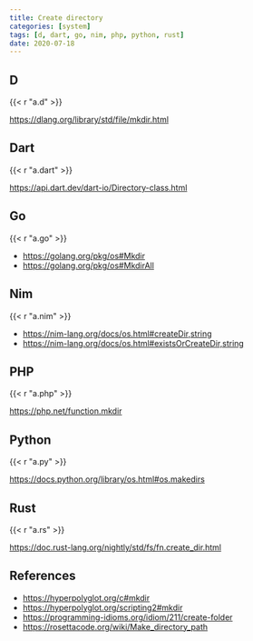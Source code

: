 ```yaml
---
title: Create directory
categories: [system]
tags: [d, dart, go, nim, php, python, rust]
date: 2020-07-18
---
```


## D

{{< r "a.d" >}}

<https://dlang.org/library/std/file/mkdir.html>

## Dart

{{< r "a.dart" >}}

<https://api.dart.dev/dart-io/Directory-class.html>

## Go

{{< r "a.go" >}}

- <https://golang.org/pkg/os#Mkdir>
- <https://golang.org/pkg/os#MkdirAll>

## Nim

{{< r "a.nim" >}}

- <https://nim-lang.org/docs/os.html#createDir,string>
- <https://nim-lang.org/docs/os.html#existsOrCreateDir,string>

## PHP

{{< r "a.php" >}}

<https://php.net/function.mkdir>

## Python

{{< r "a.py" >}}

<https://docs.python.org/library/os.html#os.makedirs>

## Rust

{{< r "a.rs" >}}

<https://doc.rust-lang.org/nightly/std/fs/fn.create_dir.html>

## References

- <https://hyperpolyglot.org/c#mkdir>
- <https://hyperpolyglot.org/scripting2#mkdir>
- <https://programming-idioms.org/idiom/211/create-folder>
- <https://rosettacode.org/wiki/Make_directory_path>
